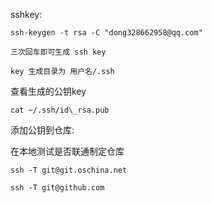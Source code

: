 sshkey:

    ssh-keygen -t rsa -C "dong328662958@qq.com"

    三次回车即可生成 ssh key

    key 生成目录为 用户名/.ssh



查看生成的公钥key

    cat ~/.ssh/id\_rsa.pub

添加公钥到仓库:



在本地测试是否联通制定仓库

    ssh -T git@git.oschina.net

    ssh -T git@github.com

